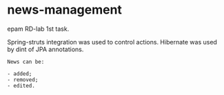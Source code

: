 # news-management
epam RD-lab 1st task.

Spring-struts integration was used to control actions. Hibernate was used by dint of JPA annotations.

```
News can be:

- added;
- removed;
- edited.
```
